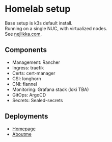 # Homelab setup
Base setup is k3s default install.\
Running on a single NUC, with virtualized nodes.\
See [nejlikka.com](https://nejlikka.com).

## Components
 - Management: Rancher
 - Ingress: traefik
 - Certs: cert-manager
 - CSI: longhorn
 - CNI: flannel
 - Monitoring: Grafana stack (loki TBA)
 - GitOps: ArgoCD
 - Secrets: Sealed-secrets

## Deployments
 - [Homepage](https://github.com/pontusc/homepage)
 - [Aboutme](https://github.com/pontusc/aboutme)
